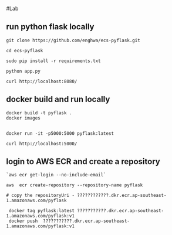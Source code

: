 #Lab 


## run python flask locally
```
git clone https://github.com/enghwa/ecs-pyflask.git

cd ecs-pyflask

sudo pip install -r requirements.txt

python app.py

curl http://localhost:8080/
```

##  docker build and run locally


```
docker build -t pyflask .
docker images


docker run -it -p5000:5000 pyflask:latest

curl http://localhost:5000/

```

## login to AWS ECR and create a repository

```
`aws ecr get-login --no-include-email`

aws  ecr create-repository --repository-name pyflask

# copy the repositoryUri - ????????????.dkr.ecr.ap-southeast-1.amazonaws.com/pyflask

 docker tag pyflask:latest ???????????.dkr.ecr.ap-southeast-1.amazonaws.com/pyflask:v1
 docker push  ???????????.dkr.ecr.ap-southeast-1.amazonaws.com/pyflask:v1

```